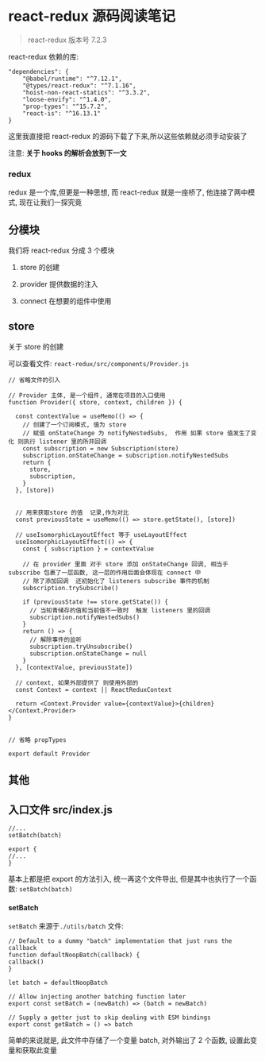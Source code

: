 # react-redux 源码阅读笔记

> react-redux 版本号 7.2.3

react-redux 依赖的库:

```
"dependencies": {
    "@babel/runtime": "^7.12.1",
    "@types/react-redux": "^7.1.16",
    "hoist-non-react-statics": "^3.3.2",
    "loose-envify": "^1.4.0",
    "prop-types": "^15.7.2",
    "react-is": "^16.13.1"
}
```

这里我直接把 react-redux 的源码下载了下来,所以这些依赖就必须手动安装了  

注意: **关于 hooks 的解析会放到下一文** 

### redux

redux 是一个库,但更是一种思想, 而 react-redux 就是一座桥了, 他连接了两中模式, 现在让我们一探究竟

## 分模块


我们将 react-redux 分成 3 个模块

1. store 的创建

2. provider 提供数据的注入

3. connect 在想要的组件中使用


## store

关于 store 的创建

可以查看文件: `react-redux/src/components/Provider.js`
```
// 省略文件的引入

// Provider 主体, 是一个组件, 通常在项目的入口使用
function Provider({ store, context, children }) {

  const contextValue = useMemo(() => {
    // 创建了一个订阅模式, 值为 store
    // 赋值 onStateChange 为 notifyNestedSubs,  作用 如果 store 值发生了变化 则执行 listener 里的所并回调
    const subscription = new Subscription(store)
    subscription.onStateChange = subscription.notifyNestedSubs
    return {
      store,
      subscription,
    }
  }, [store])


  // 用来获取store 的值  记录,作为对比
  const previousState = useMemo(() => store.getState(), [store])

  // useIsomorphicLayoutEffect 等于 useLayoutEffect
  useIsomorphicLayoutEffect(() => {
    const { subscription } = contextValue

    // 在 provider 里面 对于 store 添加 onStateChange 回调, 相当于 subscribe 包裹了一层函数, 这一层的作用后面会体现在 connect 中
    // 除了添加回调  还初始化了 listeners subscribe 事件的机制
    subscription.trySubscribe()

    if (previousState !== store.getState()) {
      // 当知青储存的值和当前值不一致时  触发 listeners 里的回调
      subscription.notifyNestedSubs()
    }
    return () => {
      // 解除事件的监听
      subscription.tryUnsubscribe()
      subscription.onStateChange = null
    }
  }, [contextValue, previousState])

  // context, 如果外部提供了 则使用外部的 
  const Context = context || ReactReduxContext

  return <Context.Provider value={contextValue}>{children}</Context.Provider>
}


// 省略 propTypes

export default Provider
```




## 其他
## 入口文件 src/index.js

```
//...
setBatch(batch)

export {
//...
}
```

基本上都是把 export 的方法引入, 统一再这个文件导出, 但是其中也执行了一个函数: `setBatch(batch)` 


#### setBatch

`setBatch` 来源于`./utils/batch` 文件:

```
// Default to a dummy "batch" implementation that just runs the callback
function defaultNoopBatch(callback) {
callback()
}

let batch = defaultNoopBatch

// Allow injecting another batching function later
export const setBatch = (newBatch) => (batch = newBatch)

// Supply a getter just to skip dealing with ESM bindings
export const getBatch = () => batch
```

简单的来说就是, 此文件中存储了一个变量 batch, 对外输出了 2 个函数,
设置此变量和获取此变量

